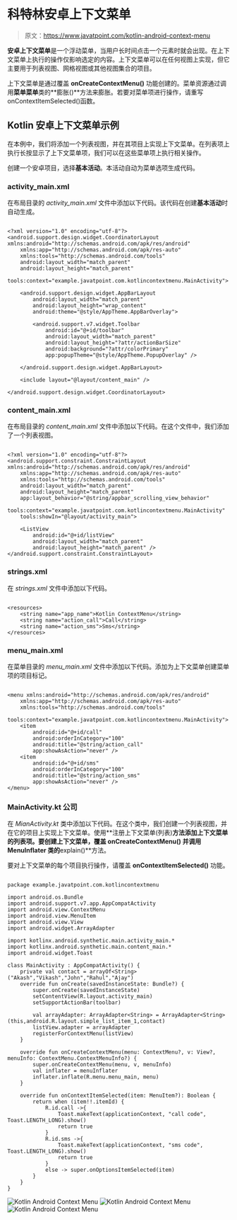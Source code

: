 # 科特林安卓上下文菜单

> 原文：<https://www.javatpoint.com/kotlin-android-context-menu>

**安卓上下文菜单**是一个浮动菜单，当用户长时间点击一个元素时就会出现。在上下文菜单上执行的操作仅影响选定的内容。上下文菜单可以在任何视图上实现，但它主要用于列表视图、网格视图或其他视图集合的项目。

上下文菜单是通过覆盖 **onCreateContextMenu()** 功能创建的。菜单资源通过调用**菜单菜单**类的**膨胀()**方法来膨胀。若要对菜单项进行操作，请重写 onContextItemSelected()函数。

## Kotlin 安卓上下文菜单示例

在本例中，我们将添加一个列表视图，并在其项目上实现上下文菜单。在列表项上执行长按显示了上下文菜单项，我们可以在这些菜单项上执行相关操作。

创建一个安卓项目，选择**基本活动**。本活动自动为菜单选项生成代码。

### activity_main.xml

在布局目录的 *activity_main.xml* 文件中添加以下代码。该代码在创建**基本活动**时自动生成。

```

<?xml version="1.0" encoding="utf-8"?>
<android.support.design.widget.CoordinatorLayout xmlns:android="http://schemas.android.com/apk/res/android"
    xmlns:app="http://schemas.android.com/apk/res-auto"
    xmlns:tools="http://schemas.android.com/tools"
    android:layout_width="match_parent"
    android:layout_height="match_parent"
    tools:context="example.javatpoint.com.kotlincontextmenu.MainActivity">

    <android.support.design.widget.AppBarLayout
        android:layout_width="match_parent"
        android:layout_height="wrap_content"
        android:theme="@style/AppTheme.AppBarOverlay">

        <android.support.v7.widget.Toolbar
            android:id="@+id/toolbar"
            android:layout_width="match_parent"
            android:layout_height="?attr/actionBarSize"
            android:background="?attr/colorPrimary"
            app:popupTheme="@style/AppTheme.PopupOverlay" />

    </android.support.design.widget.AppBarLayout>

    <include layout="@layout/content_main" />

</android.support.design.widget.CoordinatorLayout>

```

### content_main.xml

在布局目录的 *content_main.xml* 文件中添加以下代码。在这个文件中，我们添加了一个列表视图。

```

<?xml version="1.0" encoding="utf-8"?>
<android.support.constraint.ConstraintLayout xmlns:android="http://schemas.android.com/apk/res/android"
    xmlns:app="http://schemas.android.com/apk/res-auto"
    xmlns:tools="http://schemas.android.com/tools"
    android:layout_width="match_parent"
    android:layout_height="match_parent"
    app:layout_behavior="@string/appbar_scrolling_view_behavior"
    tools:context="example.javatpoint.com.kotlincontextmenu.MainActivity"
    tools:showIn="@layout/activity_main">

    <ListView
        android:id="@+id/listView"
        android:layout_width="match_parent"
        android:layout_height="match_parent" />
</android.support.constraint.ConstraintLayout>

```

### strings.xml

在 *strings.xml* 文件中添加以下代码。

```

<resources>
    <string name="app_name">Kotlin ContextMenu</string>
    <string name="action_call">Call</string>
    <string name="action_sms">Sms</string>
</resources>

```

### menu_main.xml

在菜单目录的 *menu_main.xml* 文件中添加以下代码。添加为上下文菜单创建菜单项的项目标记。

```

<menu xmlns:android="http://schemas.android.com/apk/res/android"
    xmlns:app="http://schemas.android.com/apk/res-auto"
    xmlns:tools="http://schemas.android.com/tools"
    tools:context="example.javatpoint.com.kotlincontextmenu.MainActivity">
    <item
        android:id="@+id/call"
        android:orderInCategory="100"
        android:title="@string/action_call"
        app:showAsAction="never" />
    <item
        android:id="@+id/sms"
        android:orderInCategory="100"
        android:title="@string/action_sms"
        app:showAsAction="never" />
</menu>

```

### MainActivity.kt 公司

在 *MianActivity.kt* 类中添加以下代码。在这个类中，我们创建一个列表视图，并在它的项目上实现上下文菜单。使用**注册上下文菜单(列表)**方法添加上下文菜单的列表项。要创建上下文菜单，覆盖 **onCreateContextMenu()** 并调用 **MenuInflater** 类的**explain()**方法。

要对上下文菜单的每个项目执行操作，请覆盖 **onContextItemSelected()** 功能。

```

package example.javatpoint.com.kotlincontextmenu

import android.os.Bundle
import android.support.v7.app.AppCompatActivity
import android.view.ContextMenu
import android.view.MenuItem
import android.view.View
import android.widget.ArrayAdapter

import kotlinx.android.synthetic.main.activity_main.*
import kotlinx.android.synthetic.main.content_main.*
import android.widget.Toast

class MainActivity : AppCompatActivity() {
    private val contact = arrayOf<String>("Akash","Vikash","John","Rahul","Ajay")
    override fun onCreate(savedInstanceState: Bundle?) {
        super.onCreate(savedInstanceState)
        setContentView(R.layout.activity_main)
        setSupportActionBar(toolbar)

        val arrayAdapter: ArrayAdapter<String> = ArrayAdapter<String>(this,android.R.layout.simple_list_item_1,contact)
        listView.adapter = arrayAdapter
        registerForContextMenu(listView)
    }

    override fun onCreateContextMenu(menu: ContextMenu?, v: View?, menuInfo: ContextMenu.ContextMenuInfo?) {
        super.onCreateContextMenu(menu, v, menuInfo)
        val inflater = menuInflater
        inflater.inflate(R.menu.menu_main, menu)
    }

    override fun onContextItemSelected(item: MenuItem?): Boolean {
        return when (item!!.itemId) {
            R.id.call ->{
                Toast.makeText(applicationContext, "call code", Toast.LENGTH_LONG).show()
                return true
            }
            R.id.sms ->{
                Toast.makeText(applicationContext, "sms code", Toast.LENGTH_LONG).show()
                return true
            }
            else -> super.onOptionsItemSelected(item)
        }
    }
}

```

![Kotlin Android Context Menu](img/b72ada16a834da93b6a6f76848aa108e.png) ![Kotlin Android Context Menu](img/0a6f7507ae2ef138194d554a6dd30021.png)
![Kotlin Android Context Menu](img/e48d84ca0e69fdb54b5e6d19c006df91.png)